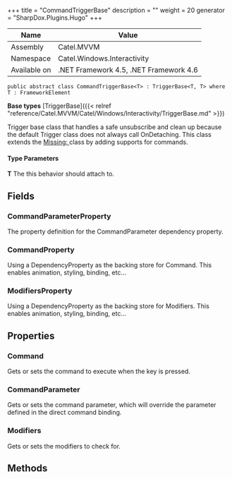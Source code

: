 

+++
title = "CommandTriggerBase" 
description = ""
weight = 20
generator = "SharpDox.Plugins.Hugo"
+++

Name|Value
---|---
Assembly|Catel.MVVM
Namespace|Catel.Windows.Interactivity
Available on|.NET Framework 4.5, .NET Framework 4.6

```
public abstract class CommandTriggerBase<T> : TriggerBase<T, T> where T : FrameworkElement 
```

**Base types**
[TriggerBase]({{< relref "reference/Catel.MVVM/Catel/Windows/Interactivity/TriggerBase.md" >}})

Trigger base class that handles a safe unsubscribe and clean up because the default Trigger class does not always call OnDetaching. This class extends the [Missing: <see cref="T:Catel.Windows.Interactivity.TriggerBase`1" />](#) class by adding supports for commands.

#### Type Parameters

**T**
The this behavior should attach to.

## Fields

### CommandParameterProperty

The property definition for the CommandParameter dependency property.

### CommandProperty

Using a DependencyProperty as the backing store for Command. This enables animation, styling, binding, etc...

### ModifiersProperty

Using a DependencyProperty as the backing store for Modifiers. This enables animation, styling, binding, etc...

## Properties

### Command

Gets or sets the command to execute when the key is pressed.

### CommandParameter

Gets or sets the command parameter, which will override the parameter defined in the direct command binding.

### Modifiers

Gets or sets the modifiers to check for.

## Methods


